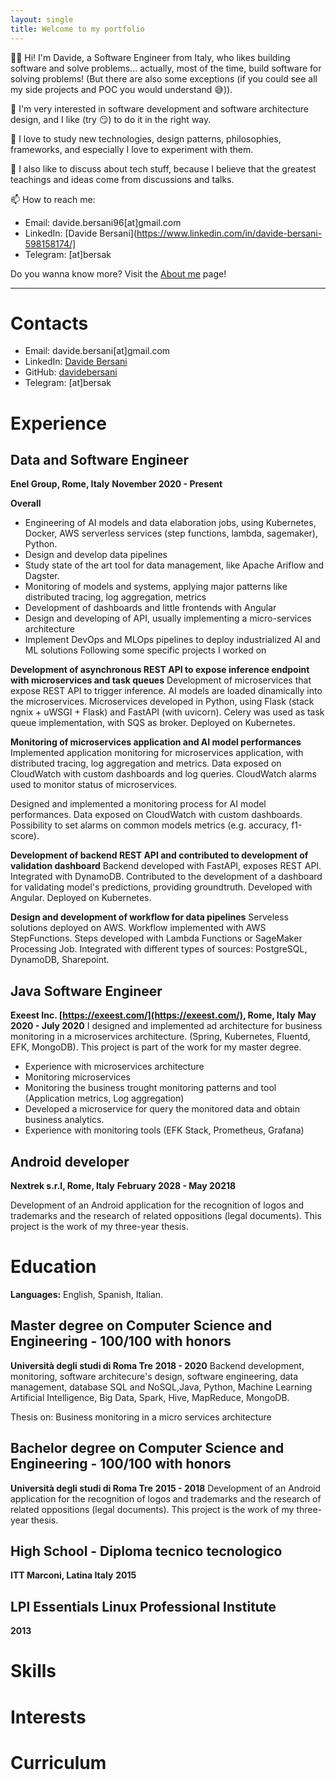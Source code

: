 ```yaml
---
layout: single
title: Welcome to my portfolio
---
```


👋🏻 Hi! I'm Davide, a Software Engineer from Italy, who likes building software and solve problems... actually, most of the time, build software for solving problems! (But there are also some exceptions (if you could see all my side projects and POC you would understand 😅)).

🚀 I'm very interested in software development and software architecture design, and I like (try 😏) to do it in the right way.

🔭 I love to study new technologies, design patterns, philosophies, frameworks, and especially I love to experiment with them.

💬 I also like to discuss about tech stuff, because I believe that the greatest teachings and ideas come from discussions and talks.

📫 How to reach me:
- Email: davide.bersani96[at]gmail.com
- LinkedIn: [Davide Bersani](https://www.linkedin.com/in/davide-bersani-598158174/]
- Telegram: [at]bersak

Do you wanna know more? Visit the [About me](https://davidebersani.github.io/about/) page!

----

# Contacts

- Email: davide.bersani[at]gmail.com
- LinkedIn: [Davide Bersani](https://www.linkedin.com/in/davide-bersani-598158174/)
- GitHub: <a href="https://github.com/davidebersani">davidebersani</a>
- Telegram: [at]bersak

# Experience

## Data and Software Engineer
**Enel Group, Rome, Italy**
**November 2020 - Present**

**Overall**
- Engineering of AI models and data elaboration jobs, using Kubernetes, Docker, AWS serverless services (step functions, lambda, sagemaker), Python.
- Design and develop data pipelines
- Study state of the art tool for data management, like Apache Ariflow and Dagster.
- Monitoring of models and systems, applying major patterns like distributed tracing, log aggregation, metrics
- Development of dashboards and little frontends with Angular
- Design and developing of API, usually implementing a micro-services architecture
- Implement DevOps and MLOps pipelines to deploy industrialized AI and ML solutions
Following some specific projects I worked on

**Development of asynchronous REST API to expose inference endpoint with microservices and task queues**
Development of microservices that expose REST API to trigger inference. AI models are loaded dinamically into the microservices.
Microservices developed in Python, using Flask (stack ngnix + uWSGI + Flask) and FastAPI (with uvicorn).
Celery was used as task queue implementation, with SQS as broker.
Deployed on Kubernetes.  

**Monitoring of microservices application and AI model performances**
Implemented application monitoring for microservices application, with distributed tracing, log aggregation and metrics. Data exposed on CloudWatch with custom dashboards and log queries. CloudWatch alarms used to monitor status of microservices.

Designed and implemented a monitoring process for AI model performances. Data exposed on CloudWatch with custom dashboards. Possibility to set alarms on common models metrics (e.g. accuracy, f1-score).

**Development of backend REST API and contributed to development of validation dashboard**
Backend developed with FastAPI, exposes REST API. Integrated with DynamoDB.
Contributed to the development of a dashboard for validating model's predictions, providing groundtruth. 
Developed with Angular. Deployed on Kubernetes.

**Design and development of workflow for data pipelines**
Serveless solutions deployed on AWS.
Workflow implemented with AWS StepFunctions. Steps developed with Lambda Functions or SageMaker Processing Job.
Integrated with different types of sources: PostgreSQL, DynamoDB, Sharepoint.

## Java Software Engineer
**Exeest Inc. [https://exeest.com/](https://exeest.com/), Rome, Italy**
**May 2020 - July 2020**
I designed and implemented ad architecture for business monitoring in a microservices architecture. (Spring, Kubernetes, Fluentd, EFK, MongoDB).
This project is part of the work for my master degree.
- Experience with microservices architecture
- Monitoring microservices
- Monitoring the business trought monitoring patterns and tool (Application metrics, Log aggregation)
- Developed a microservice for query the monitored data and obtain business analytics.
- Experience with monitoring tools (EFK Stack, Prometheus, Grafana)

## Android developer
**Nextrek s.r.l, Rome, Italy**
**February 2028 - May 20218**

Development of an Android application for the recognition of logos and trademarks and the research of related oppositions (legal documents).
This project is the work of my three-year thesis.

# Education

**Languages:** English, Spanish, Italian.

## Master degree on Computer Science and Engineering - 100/100 with honors
**Università degli studi di Roma Tre**
**2018 - 2020**
Backend development, monitoring, software architecure's design, software engineering, data management, database SQL and NoSQL,Java, Python, Machine Learning Artificial Intelligence, Big Data, Spark, Hive, MapReduce, MongoDB.

Thesis on: Business monitoring in a micro services architecture

## Bachelor degree on Computer Science and Engineering - 100/100 with honors
**Università degli studi di Roma Tre**
**2015 - 2018**
Development of an Android application for the recognition of logos and trademarks and the research of related oppositions (legal documents).
This project is the work of my three-year thesis.

## High School - Diploma tecnico tecnologico
**ITT Marconi, Latina Italy**
**2015**

## LPI Essentials Linux Professional Institute
**2013**

# Skills



# Interests

# Curriculum

